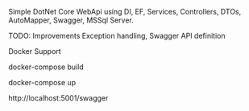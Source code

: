 Simple DotNet Core WebApi using DI, EF, Services, Controllers, DTOs, AutoMapper, Swagger, MSSql Server.

TODO: Improvements Exception handling, Swagger API definition

Docker Support

docker-compose build

docker-compose up

http://localhost:5001/swagger
